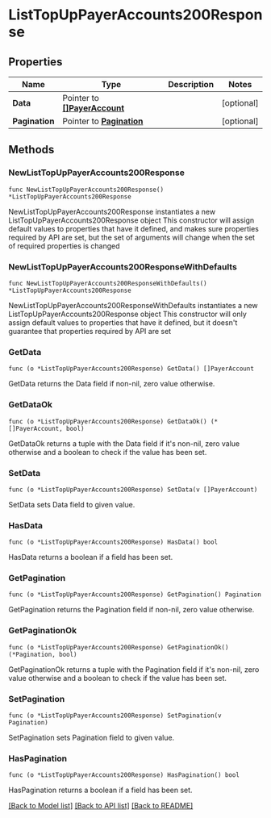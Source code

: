 # ListTopUpPayerAccounts200Response

## Properties

Name | Type | Description | Notes
------------ | ------------- | ------------- | -------------
**Data** | Pointer to [**[]PayerAccount**](PayerAccount.md) |  | [optional] 
**Pagination** | Pointer to [**Pagination**](Pagination.md) |  | [optional] 

## Methods

### NewListTopUpPayerAccounts200Response

`func NewListTopUpPayerAccounts200Response() *ListTopUpPayerAccounts200Response`

NewListTopUpPayerAccounts200Response instantiates a new ListTopUpPayerAccounts200Response object
This constructor will assign default values to properties that have it defined,
and makes sure properties required by API are set, but the set of arguments
will change when the set of required properties is changed

### NewListTopUpPayerAccounts200ResponseWithDefaults

`func NewListTopUpPayerAccounts200ResponseWithDefaults() *ListTopUpPayerAccounts200Response`

NewListTopUpPayerAccounts200ResponseWithDefaults instantiates a new ListTopUpPayerAccounts200Response object
This constructor will only assign default values to properties that have it defined,
but it doesn't guarantee that properties required by API are set

### GetData

`func (o *ListTopUpPayerAccounts200Response) GetData() []PayerAccount`

GetData returns the Data field if non-nil, zero value otherwise.

### GetDataOk

`func (o *ListTopUpPayerAccounts200Response) GetDataOk() (*[]PayerAccount, bool)`

GetDataOk returns a tuple with the Data field if it's non-nil, zero value otherwise
and a boolean to check if the value has been set.

### SetData

`func (o *ListTopUpPayerAccounts200Response) SetData(v []PayerAccount)`

SetData sets Data field to given value.

### HasData

`func (o *ListTopUpPayerAccounts200Response) HasData() bool`

HasData returns a boolean if a field has been set.

### GetPagination

`func (o *ListTopUpPayerAccounts200Response) GetPagination() Pagination`

GetPagination returns the Pagination field if non-nil, zero value otherwise.

### GetPaginationOk

`func (o *ListTopUpPayerAccounts200Response) GetPaginationOk() (*Pagination, bool)`

GetPaginationOk returns a tuple with the Pagination field if it's non-nil, zero value otherwise
and a boolean to check if the value has been set.

### SetPagination

`func (o *ListTopUpPayerAccounts200Response) SetPagination(v Pagination)`

SetPagination sets Pagination field to given value.

### HasPagination

`func (o *ListTopUpPayerAccounts200Response) HasPagination() bool`

HasPagination returns a boolean if a field has been set.


[[Back to Model list]](../README.md#documentation-for-models) [[Back to API list]](../README.md#documentation-for-api-endpoints) [[Back to README]](../README.md)


